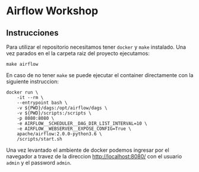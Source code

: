 # Airflow Workshop

## Instrucciones

Para utilizar el repositorio necesitamos tener `docker` y `make` instalado. Una vez parados en el la carpeta raiz del proyecto ejecutamos:

```
make airflow
```

En caso de no tener `make` se puede ejecutar el container directamente con la siguiente instruccion:

```
docker run \
    -it --rm \
    --entrypoint bash \
    -v ${PWD}/dags:/opt/airflow/dags \
    -v ${PWD}/scripts:/scripts \
    -p 8080:8080 \
    -e AIRFLOW__SCHEDULER__DAG_DIR_LIST_INTERVAL=10 \
    -e AIRFLOW__WEBSERVER__EXPOSE_CONFIG=True \
    apache/airflow:2.0.0-python3.6 \
    /scripts/start.sh
```

Una vez levantado el ambiente de docker podemos ingresar por el navegador a travez de la direccion [http://localhost:8080/](http://localhost:8080/) con el usuario `admin` y el password `admin`.

